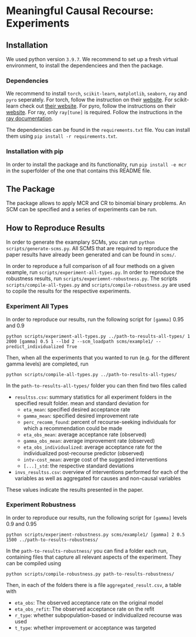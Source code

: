 # Meaningful Causal Recourse: Experiments


## Installation

We used python version ``3.9.7``. We recommend to set up a fresh virtual environment, to install the dependenciees and then the package.

### Dependencies

We recommend to install ``torch``, ``scikit-learn``, ``matplotlib``, ``seaborn``,  ``ray`` and ``pyro`` seperately.
For torch, follow the instruction on their [website](https://pytorch.org/get-started/locally/).
For scikit-learn check out [their website](https://scikit-learn.org/stable/install.html).
For pyro, follow the instructions on their [website](https://docs.pyro.ai/en/0.3.1/installation.html).
For ray, only `ray[tune]` is required. Follow the instructions in the [ray documentation](https://docs.ray.io/en/latest/installation.html).

The dependencies can be found in the `requirements.txt` file.
You can install them using ``pip install -r requirements.txt``.

### Installation with pip

In order to install the package and its functionality, run ``pip install -e mcr`` in the superfolder of the one that contains this README file.

## The Package

The package allows to apply MCR and CR to binomial binary problems.
An SCM can be specified and a series of experiments can be run.

## How to Reproduce Results

In order to generate the examplary SCMs, you can run ```python scripts/generate-scms.py```.
All SCMS that are required to reproduce the paper results have already been generated and can be found in ```scms/```.

In order to reproduce a full comparison of all four methods on a given example, run ```scripts/experiment-all-types.py```.
In order to reproduce the robustness results, run ```scripts/experiemnt-robustness.py```.
The scripts ``scripts/compile-all-types.py`` and ``scripts/compile-robustness.py`` are used to copile the results for the respective experiments.

### Experiment All Types

In order to reproduce our results, run the following script for ``[gamma]`` 0.95 and 0.9

```
python scripts/experiment-all-types.py ../path-to-results-all-types/ 1 2000 [gamma] 0.5 1 --lbd 2 --scm_loadpath scms/example1/ --predict_individualized True
```

Then, when all the experiments that you wanted to run (e.g. for the different gamma levels) are completed, run

```
python scripts/compile-all-types.py ../path-to-results-all-types/
```

In the ``path-to-results-all-types/`` folder you can then find two files called

- ``resultss.csv``: summary statistics for all experiment folders in the specified result folder. mean and standard deviation for
  - `eta_mean`: specified desired acceptance rate
  - `gamma_mean`: specified desired improvement rate
  - `perc_recomm_found`: percent of recourse-seeking individuals for which a recommendation could be made
  - `eta_obs_mean`: average acceptance rate (observed)
  - `gamma_obs_mean`: average improvement rate (observed)
  - `eta_obs_individualized`: average acceptance rate for the individualized post-recourse predictor (observed)
  - `intv-cost_mean`: averge cost of the suggested interventions
  - `[...]_std`: the respective standard deviations
- ``invs_resultss.csv``: overview of interventions performed for each of the variables as well as aggregated for causes and non-causal variables

These values indicate the results presented in the paper.

### Experiment Robustness

In order to reproduce our results, run the following script for ``[gamma]`` levels 0.9 and 0.95

```
python scripts/experiment-robustness.py scms/example1/ [gamma] 2 0.5 1500 ../path-to-results-robustness/

```

In the ``path-to-results-robustness/`` you can find a folder each run, containing files that capture all relevant aspects of the experiment.
They can be compiled using 

```
python scripts/compile-robustness.py path-to-results-robustness/
```

Then, in each of the folders there is a file ``aggregated_result.csv``, a table with

- `eta_obs`: The observed acceptance rate on the original model
- `eta_obs_refit`: The observed acceptance rate on the refit
- `r_type`: whether subpopulation-based or individualized recourse was used
- `t_type`: whether improvement or acceptance was targeted
